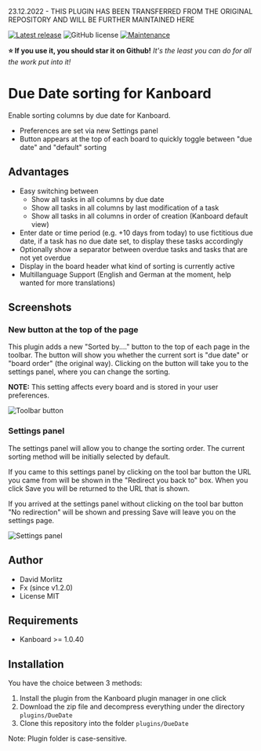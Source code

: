 23.12.2022 - THIS PLUGIN HAS BEEN TRANSFERRED FROM THE ORIGINAL REPOSITORY AND WILL BE FURTHER MAINTAINED HERE



[![Latest release](https://img.shields.io/github/v/release/JustFxDev/kanboard-duedate)](https://github.com/JustFxDev/kanboard-duedate/releases)
![GitHub license](https://img.shields.io/github/license/JustFxDev/kanboard-duedate)
[![Maintenance](https://img.shields.io/badge/Maintained%3F-yes-green.svg)](https://github.com/JustFxDev/kanboard-duedate/graphs/contributors)

**:star: If you use it, you should star it on Github!**
*It's the least you can do for all the work put into it!*

Due Date sorting for Kanboard
=============================

Enable sorting columns by due date for Kanboard.

- Preferences are set via new Settings panel
- Button appears at the top of each board to quickly toggle between "due date" and "default" sorting

Advantages
----------
- Easy switching between
  - Show all tasks in all columns by due date
  - Show all tasks in all columns by last modification of a task
  - Show all tasks in all columns in order of creation (Kanboard default view)
- Enter date or time period (e.g. +10 days from today) to use fictitious due date, if a task has no due date set, to display these tasks accordingly
- Optionally show a separator between overdue tasks and tasks that are not yet overdue
- Display in the board header what kind of sorting is currently active
- Multillanguage Support (English and German at the moment, help wanted for more translations)

Screenshots
-----------

### New button at the top of the page

This plugin adds a new "Sorted by...." button to the top of each page in the toolbar.  The button will
show you whether the current sort is "due date" or "board order" (the original way).  Clicking on
the button will take you to the settings panel, where you can change the sorting.

**NOTE:**  This setting affects every board and is stored in your user preferences.

![Toolbar button](https://user-images.githubusercontent.com/11982098/32742491-9b1c975a-c877-11e7-886f-107e73b1d06e.png)

### Settings panel

The settings panel will allow you to change the sorting order.  The current sorting method will be initially
selected by default.  

If you came to this settings panel by clicking on the tool bar button the URL you came from will be shown in the
"Redirect you back to" box.  When you click Save you will be returned to the URL that is shown.

If you arrived at the settings panel without clicking on the tool bar button "No redirection" will be shown and
pressing Save will leave you on the settings page.

![Settings panel](https://user-images.githubusercontent.com/11982098/32742555-c8896fec-c877-11e7-8e2f-9a28eadb3cb0.png)

Author
------

- David Morlitz
- Fx (since v1.2.0)
- License MIT

Requirements
------------

- Kanboard >= 1.0.40

Installation
------------

You have the choice between 3 methods:

1. Install the plugin from the Kanboard plugin manager in one click
2. Download the zip file and decompress everything under the directory `plugins/DueDate`
3. Clone this repository into the folder `plugins/DueDate`

Note: Plugin folder is case-sensitive.
